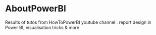 # AboutPowerBI
Results of tutos from HowToPowerBI youtube channel : report design in Power BI, visualisation tricks &amp; more
